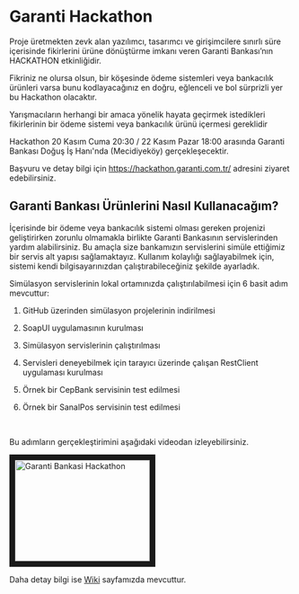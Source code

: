 Garanti Hackathon
=================

Proje üretmekten zevk alan yazılımcı, tasarımcı ve girişimcilere sınırlı süre
içerisinde fikirlerini ürüne dönüştürme imkanı veren Garanti Bankası’nın
HACKATHON etkinliğidir.

Fikriniz ne olursa olsun, bir köşesinde ödeme sistemleri veya bankacılık
ürünleri varsa bunu kodlayacağınız en doğru, eğlenceli ve bol sürprizli yer bu Hackathon olacaktır.

Yarışmacıların herhangi bir amaca yönelik hayata geçirmek istedikleri
fikirlerinin bir ödeme sistemi veya bankacılık ürünü içermesi gereklidir

Hackathon 20 Kasım Cuma 20:30 / 22 Kasım Pazar 18:00 arasında Garanti Bankası
Doğuş İş Hanı'nda (Mecidiyeköy) gerçekleşecektir.

Başvuru ve detay bilgi için <https://hackathon.garanti.com.tr/> adresini ziyaret
edebilirsiniz.

Garanti Bankası Ürünlerini Nasıl Kullanacağım?
----------------------------------------------

İçerisinde bir ödeme veya bankacılık sistemi olması gereken projenizi geliştirirken zorunlu olmamakla birlikte Garanti Bankasının servislerinden yardım alabilirsiniz. Bu amaçla size bankamızın servislerini simüle ettiğimiz bir servis alt yapısı sağlamaktayız. Kullanım kolaylığı sağlayabilmek için, sistemi kendi bilgisayarınızdan çalıştırabileceğiniz şekilde ayarladık.
 
Simülasyon servislerinin lokal ortamınızda çalıştırılabilmesi için 6 basit adım mevcuttur:

1.  GitHub üzerinden simülasyon projelerinin indirilmesi

2.  SoapUI uygulamasının kurulması

3.  Simülasyon servislerinin çalıştırılması

4.  Servisleri deneyebilmek için tarayıcı üzerinde çalışan RestClient uygulaması
    kurulması

5.  Örnek bir CepBank servisinin test edilmesi

6.  Örnek bir SanalPos servisinin test edilmesi

 

Bu adımların gerçekleştirimini aşağıdaki videodan izleyebilirsiniz.

<a href="https://youtu.be/P3Ap9OLjP4o"  target="_blank"><img src="https://i.ytimg.com/vi/P3Ap9OLjP4o/default.jpg" 
alt="Garanti Bankasi Hackathon" width="240" height="180" border="10" /></a>

Daha detay bilgi ise [Wiki](<https://github.com/TGarantiBank/Hackathon/wiki>) sayfamızda mevcuttur.

 



 

 

 
